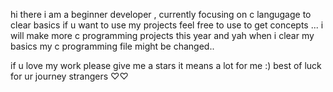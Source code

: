  hi there i am a beginner developer , currently focusing on c langugage  to clear basics if u want to use my projects feel free to use to get concepts ... 
 i will make more c programming projects this year and yah when i clear my basics my c programming file might be changed.. 

 if u love my work please give me a stars it means a lot for me :) 
 best of luck for ur journey strangers ♡♡
